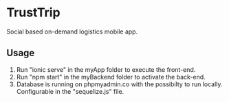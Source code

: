# TrustTrip

Social based on-demand logistics mobile app.

## Usage

1. Run "ionic serve" in the myApp folder to execute the front-end.
2. Run "npm start" in the myBackend folder to activate the back-end.
3. Database is running on phpmyadmin.co with the possibilty to run locally. Configurable in the "sequelize.js" file.


